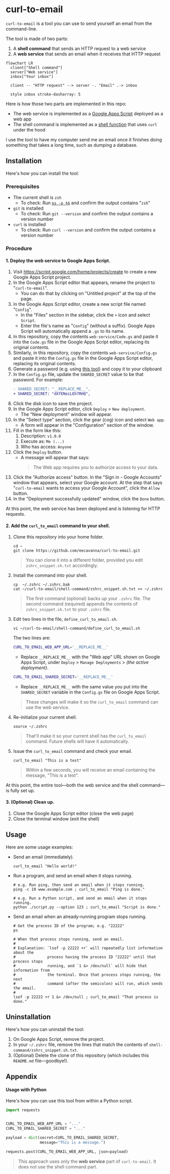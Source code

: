 # curl-to-email

`curl-to-email` is a tool you can use to send yourself an email from the command-line.

The tool is made of two parts:

1. A **shell command** that sends an HTTP request to a web service
2. A **web service** that sends an email when it receives that HTTP request

```mermaid
flowchart LR
  client["Shell command"]
  server["Web service"]
  inbox["Your inbox"]

  client -- "HTTP request" --> server -. "Email" .-> inbox

  style inbox stroke-dasharray: 5
```

Here is how those two parts are implemented in this repo:

- The web service is implemented as a [Google Apps Script](https://www.google.com/script/start/) deployed as a web app
- The shell command is implemented as a [shell function](https://github.com/rothgar/mastering-zsh/blob/master/docs/helpers/functions.md) that uses `curl` under the hood

I use the tool to have my computer send me an email once it finishes doing something that takes a long time, such as dumping a database.

## Installation

Here's how you can install the tool:

### Prerequisites

- The current shell is `zsh`
    - To check: Run [`ps -p $$`](https://askubuntu.com/a/590903) and confirm the output contains "`zsh`"
- `git` is installed
    - To check: Run `git --version` and confirm the output contains a version number
- `curl` is installed
    - To check: Run `curl --version` and confirm the output contains a version number

### Procedure

#### 1. Deploy the web service to Google Apps Script.

1. Visit https://script.google.com/home/projects/create to create a new Google Apps Script project.
1. In the Google Apps Script editor that appears, rename the project to "`curl-to-email`".
    - You can do that by clicking on "Untitled project" at the top of the page.
1. In the Google Apps Script editor, create a new script file named "`Config`".
    - In the "Files" section in the sidebar, click the `+` icon and select `Script`.
    - Enter the file's name as "`Config`" (without a suffix). Google Apps Script will automatically append a `.gs` to its name.
1. In this repository, copy the contents `web-service/Code.gs` and paste it into the `Code.gs` file in the Google Apps Script editor, replacing its original contents.
1. Similarly, in this repository, copy the contents `web-service/Config.gs` and paste it into the `Config.gs` file in the Google Apps Script editor, replacing its original contents.
1. Generate a password (e.g. using [this tool](https://bitwarden.com/password-generator/)) and copy it to your clipboard
1. In the `Config.gs` file, update the `SHARED_SECRET` value to be that password. For example:
   ```diff
   - SHARED_SECRET: "__REPLACE_ME__",
   + SHARED_SECRET: "dXfENeiLEh7RHQ",
   ```
1. Click the disk icon to save the project.
1. In the Google Apps Script editor, click `Deploy` > `New deployment`.
    - The "New deployment" window will appear.
1. In the "Select type" section, click the gear (cog) icon and select `Web app`.
    - A form will appear in the "Configuration" section of the window.
1. Fill in the form like this:
    1. Description: `v1.0.0`
    1. Execute as: `Me (...)`
    1. Who has access: `Anyone`
1. Click the `Deploy` button.
    - A message will appear that says:
      > The Web app requires you to authorize access to your data.
1. Click the "Authorize access" button. In the "Sign in - Google Accounts" window that appears, select your Google account. At the step that says "`curl-to-email` wants to access your Google Account", click the `Allow` button.
1. In the "Deployment successfully updated" window, click the `Done` button.

At this point, the web service has been deployed and is listening for HTTP requests.

#### 2. Add the `curl_to_email` command to your shell.

1. Clone this repository into your home folder.
    ```shell
    cd ~
    git clone https://github.com/eecavanna/curl-to-email.git
    ```
    > You can clone it into a different folder, provided you edit `zshrc_snippet.sh.txt` accordingly.
1. Install the command into your shell.
    ```shell
    cp  ~/.zshrc ~/.zshrc.bak
    cat ~/curl-to-email/shell-command/zshrc_snippet.sh.txt >> ~/.zshrc
    ```
    > The first command (optional) backs up your `.zshrc` file. The second command (required) appends the contents of `zshrc_snippet.sh.txt` to your `.zshrc` file.
1. Edit two lines in the file, `define_curl_to_email.sh`.
    ```shell
    vi ~/curl-to-email/shell-command/define_curl_to_email.sh
    ```
    The two lines are:
    ```sh
    CURL_TO_EMAIL_WEB_APP_URL='__REPLACE_ME__'
    ```
    - Replace `__REPLACE_ME__` with the "Web app" URL shown on Google Apps Script, under `Deploy` > `Manage Deployments` > _(the active deployment)_.
    ```sh
    CURL_TO_EMAIL_SHARED_SECRET='__REPLACE_ME__'
    ```
    - Replace `__REPLACE_ME__` with the same value you put into the `SHARED_SECRET` variable in the `Config.gs` file on Google Apps Script.
    > These changes will make it so the `curl_to_email` command can use the web service.
1. Re-initialize your current shell.
    ```shell
    source ~/.zshrc
    ```
    > That'll make it so your current shell has the `curl_to_email` command. Future shells will have it automatically.
1. Issue the `curl_to_email` command and check your email.
    ```shell
    curl_to_email "This is a test"
    ```
    > Within a few seconds, you will receive an email containing the message, "This is a test".

At this point, the entire tool—both the web service and the shell command—is fully set up.

#### 3. (Optional) Clean up.

1. Close the Google Apps Script editor (close the web page)
1. Close the terminal window (exit the shell)

## Usage

Here are some usage examples:

- Send an email (immediately).
  ```shell
  curl_to_email "Hello world!"
  ```
- Run a program, and send an email when it stops running.
  ```shell
  # e.g. Run ping, then send an email when it stops running.
  ping -c 10 www.example.com ; curl_to_email "Ping is done."

  # e.g. Run a Python script, and send an email when it stops running.
  python ./script.py --option 123 ; curl_to_email "Script is done."
  ```
- Send an email when an already-running program stops running.
  ```shell
  # Get the process ID of the program; e.g. "22222"
  ps
  
  # When that process stops running, send an email.
  #
  # Explanation: `lsof -p 22222 +r` will repeatedly list information about the
  #              process having the process ID "22222" until that process stops
  #              running, and `1 &> /dev/null` will hide that information from
  #              the terminal. Once that process stops running, the next
  #              command (after the semicolon) will run, which sends the email.
  #              
  lsof -p 22222 +r 1 &> /dev/null ; curl_to_email "That process is done."
  ```

## Uninstallation

Here's how you can uninstall the tool:

1. On Google Apps Script, remove the project.
1. In your `~/.zshrc` file, remove the lines that match the contents of `shell-command/zshrc_snippet.sh.txt`.
1. (Optional) Delete the clone of this repository (which includes this `README.md` file—goodbye!).

## Appendix

#### Usage with Python

Here's how you can use this tool from within a Python script.

```py
import requests


CURL_TO_EMAIL_WEB_APP_URL = "..."
CURL_TO_EMAIL_SHARED_SECRET = "..."

payload = dict(secret=CURL_TO_EMAIL_SHARED_SECRET,
               message="This is a message.")

requests.post(CURL_TO_EMAIL_WEB_APP_URL, json=payload)
```

> This approach uses only the **web service** part of `curl-to-email`. It does not use the shell command part.
